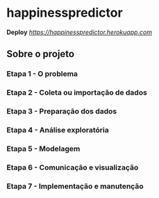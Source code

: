 # happinesspredictor 
**Deploy** *https://happinesspredictor.herokuapp.com*        

## Sobre o projeto

### Etapa 1 - O problema

### Etapa 2 - Coleta ou importação de dados

### Etapa 3 - Preparação dos dados

### Etapa 4 - Análise exploratória

### Etapa 5 - Modelagem 

### Etapa 6 - Comunicação e visualização

### Etapa 7 - Implementação e manutenção
